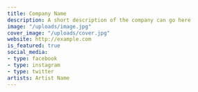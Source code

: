 ```yaml
---
title: Company Name
description: A short description of the company can go here
image: "/uploads/image.jpg"
cover_image: "/uploads/cover.jpg"
website: http://example.com
is_featured: true
social_media:
- type: facebook
- type: instagram
- type: twitter
artists: Artist Name
---
```


